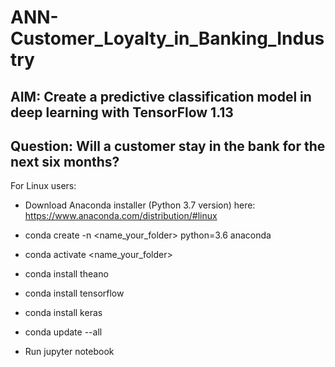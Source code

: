 # ANN-Customer_Loyalty_in_Banking_Industry

## AIM: Create a predictive classification model in deep learning with TensorFlow 1.13
## Question: Will a customer stay in the bank for the next six months?

For Linux users:

- Download Anaconda installer (Python 3.7 version) here:
https://www.anaconda.com/distribution/#linux

- conda create -n <name_your_folder> python=3.6 anaconda

- conda activate <name_your_folder>

- conda install theano

- conda install tensorflow

- conda install keras

- conda update --all

- Run jupyter notebook
